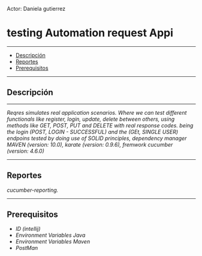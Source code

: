 Actor: Daniela gutierrez
# testing Automation request Appi

***
- [Descripción](#descripción)
- [Reportes](#reportes)
- [Prerequisitos](#prerequisitos)


***

## Descripción
***
_Reqres simulates real application scenarios._
_Where we can test different functionals like_
_register, login, update, delete between_
_others, using methods like GET, POST, PUT_
_and DELETE with real response codes._
_being the login (POST, LOGIN - SUCCESSFUL)_
_and the (GEt, SINGLE USER) endpoins tested by doing_
_use of SOLID principles, dependency manager_
_MAVEN (version: 10.0), karate (version: 0.9.6), fremwork_
_cucumber (version: 4.6.0)_
***
## Reportes
_cucumber-reporting._ 
***
## Prerequisitos
- _ID (intellij)_
- _Environment Variables Java_
- _Environment Variables Maven_
- _PostMan_
